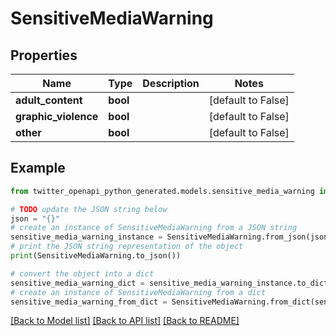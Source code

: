 # SensitiveMediaWarning


## Properties

Name | Type | Description | Notes
------------ | ------------- | ------------- | -------------
**adult_content** | **bool** |  | [default to False]
**graphic_violence** | **bool** |  | [default to False]
**other** | **bool** |  | [default to False]

## Example

```python
from twitter_openapi_python_generated.models.sensitive_media_warning import SensitiveMediaWarning

# TODO update the JSON string below
json = "{}"
# create an instance of SensitiveMediaWarning from a JSON string
sensitive_media_warning_instance = SensitiveMediaWarning.from_json(json)
# print the JSON string representation of the object
print(SensitiveMediaWarning.to_json())

# convert the object into a dict
sensitive_media_warning_dict = sensitive_media_warning_instance.to_dict()
# create an instance of SensitiveMediaWarning from a dict
sensitive_media_warning_from_dict = SensitiveMediaWarning.from_dict(sensitive_media_warning_dict)
```
[[Back to Model list]](../README.md#documentation-for-models) [[Back to API list]](../README.md#documentation-for-api-endpoints) [[Back to README]](../README.md)


